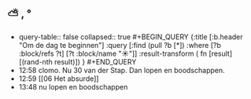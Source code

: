## ⛅ , °
- query-table:: false
  collapsed:: true
  #+BEGIN_QUERY 
  {:title [:b.header "Om de dag te beginnen"]
   :query [:find (pull ?b [*])
     :where 
       [?b :block/refs ?t]
       [?t :block/name "☀️"]]
   :result-transform ( fn [result] [(rand-nth result)])
  }
  #+END_QUERY
- 12:58 clomo. Nu 30 van der Stap. Dan lopen en boodschappen.
- 12:59 [[06 Het absurde]]
- 13:48 nu lopen en boodschappen